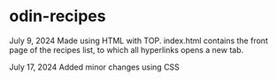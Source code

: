 # odin-recipes
July 9, 2024
Made using HTML with TOP. index.html contains the front page of the recipes list, to which all hyperlinks opens a new tab.

July 17, 2024
Added minor changes using CSS